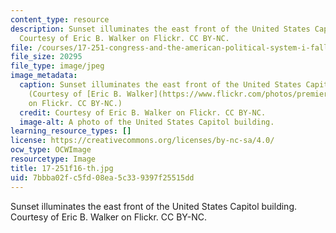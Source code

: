```yaml
---
content_type: resource
description: Sunset illuminates the east front of the United States Capitol building.
  Courtesy of Eric B. Walker on Flickr. CC BY-NC.
file: /courses/17-251-congress-and-the-american-political-system-i-fall-2016/7bbba02fc5fd08ea5c339397f25515dd_17-251f16-th.jpg
file_size: 20295
file_type: image/jpeg
image_metadata:
  caption: Sunset illuminates the east front of the United States Capitol building.
    (Courtesy of [Eric B. Walker](https://www.flickr.com/photos/premierehdr/8749459428/)
    on Flickr. CC BY-NC.)
  credit: Courtesy of Eric B. Walker on Flickr. CC BY-NC.
  image-alt: A photo of the United States Capitol building.
learning_resource_types: []
license: https://creativecommons.org/licenses/by-nc-sa/4.0/
ocw_type: OCWImage
resourcetype: Image
title: 17-251f16-th.jpg
uid: 7bbba02f-c5fd-08ea-5c33-9397f25515dd
---
```

Sunset illuminates the east front of the United States Capitol building. Courtesy of Eric B. Walker on Flickr. CC BY-NC.